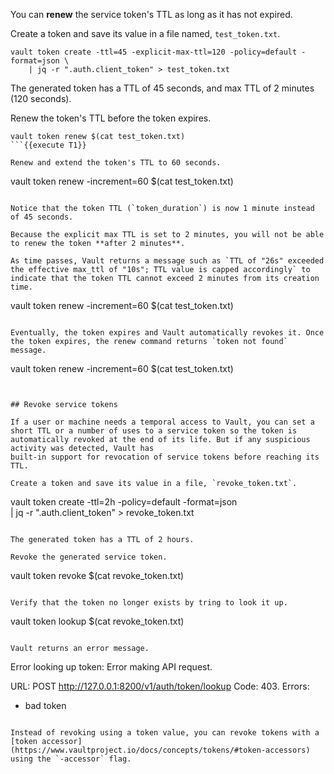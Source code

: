 You can **renew** the service token's TTL as long as it has not expired.

Create a token and save its value in a file named, `test_token.txt`.

```
vault token create -ttl=45 -explicit-max-ttl=120 -policy=default -format=json \
    | jq -r ".auth.client_token" > test_token.txt
```

The generated token has a TTL of 45 seconds, and max TTL of 2 minutes (120 seconds).

Renew the token's TTL before the token expires.

```
vault token renew $(cat test_token.txt)
```{{execute T1}}

Renew and extend the token's TTL to 60 seconds.

```
vault token renew -increment=60 $(cat test_token.txt)
```{{execute T1}}

Notice that the token TTL (`token_duration`) is now 1 minute instead of 45 seconds.

Because the explicit max TTL is set to 2 minutes, you will not be able to renew the token **after 2 minutes**.

As time passes, Vault returns a message such as `TTL of "26s" exceeded the effective max_ttl of "10s"; TTL value is capped accordingly` to indicate that the token TTL cannot exceed 2 minutes from its creation time.

```
vault token renew -increment=60 $(cat test_token.txt)
```{{execute T1}}

Eventually, the token expires and Vault automatically revokes it. Once the token expires, the renew command returns `token not found` message.

```
vault token renew -increment=60 $(cat test_token.txt)
```{{execute T1}}


## Revoke service tokens

If a user or machine needs a temporal access to Vault, you can set a short TTL or a number of uses to a service token so the token is automatically revoked at the end of its life. But if any suspicious activity was detected, Vault has
built-in support for revocation of service tokens before reaching its TTL.

Create a token and save its value in a file, `revoke_token.txt`.

```
vault token create -ttl=2h -policy=default -format=json \
    | jq -r ".auth.client_token" > revoke_token.txt
```

The generated token has a TTL of 2 hours.

Revoke the generated service token.

```
vault token revoke $(cat revoke_token.txt)
```{{execute T1}}

Verify that the token no longer exists by tring to look it up.

```
vault token lookup $(cat revoke_token.txt)
```{{execute T1}}

Vault returns an error message.

```
Error looking up token: Error making API request.

URL: POST http://127.0.0.1:8200/v1/auth/token/lookup
Code: 403. Errors:

* bad token
```

Instead of revoking using a token value, you can revoke tokens with a [token accessor](https://www.vaultproject.io/docs/concepts/tokens/#token-accessors) using the `-accessor` flag.
